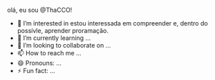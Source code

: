 olá, eu sou @ThaCCO!
- 👀 I’m interested in estou interessada em compreender e, dentro do possívle, aprender proramação.
- 🌱 I’m currently learning ...
- 💞️ I’m looking to collaborate on ...
- 📫 How to reach me ...
- 😄 Pronouns: ...
- ⚡ Fun fact: ...
<!---
ThaCCO/ThaCCO is a ✨ special ✨ repository because its `README.md` (this file) appears on your GitHub profile.
You can click the Preview link to take a look at your changes.
--->
